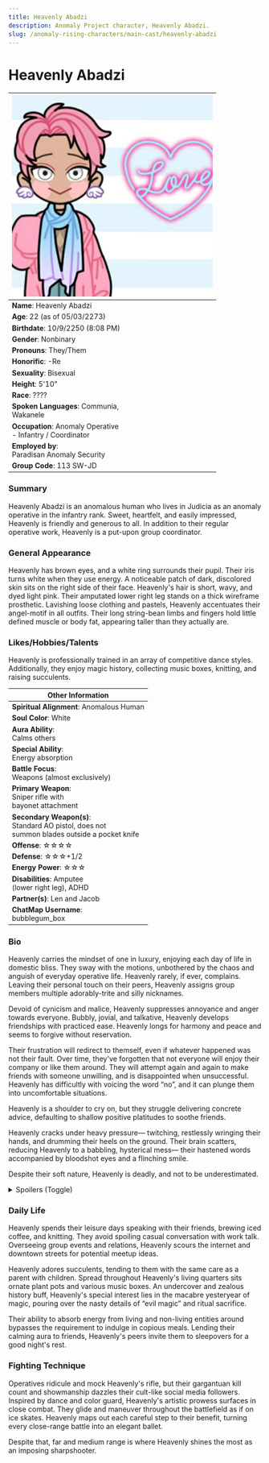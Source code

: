 ```yaml
---
title: Heavenly Abadzi
description: Anomaly Project character, Heavenly Abadzi.
slug: /anomaly-rising-characters/main-cast/heavenly-abadzi
---
```


# Heavenly Abadzi 

<div class="leftCharacterProfile"> </div>

| ![Heavenly Abadzi Image](/img/characters/heavenly.jpg) |
| --- |
|**Name**: Heavenly Abadzi|
|**Age**: 22 (as of 05/03/2273)|
|**Birthdate**: 10/9/2250 (8:08 PM)|
|**Gender**: Nonbinary|
|**Pronouns**: They/Them|
|**Honorific**: -Re|
|**Sexuality**: Bisexual|
|**Height**: 5'10"|
|**Race**: ????|
|**Spoken Languages**: Communia,<br/> Wakanele|
|**Occupation**: Anomaly Operative<br/> - Infantry / Coordinator|
|**Employed by**:<br/> Paradisan Anomaly Security|
|**Group Code**: 113 SW-JD|


### Summary

Heavenly Abadzi is an anomalous human who lives in Judicia as an anomaly operative in the infantry rank. Sweet, heartfelt, and easily impressed, Heavenly is friendly and generous to all. In addition to their regular operative work, Heavenly is a put-upon group coordinator.

### General Appearance

Heavenly has brown eyes, and a white ring surrounds their pupil. Their iris turns white when they use energy.  A noticeable patch of dark, discolored skin sits on the right side of their face. Heavenly's hair is short, wavy, and dyed light pink. Their amputated lower right leg stands on a thick wireframe prosthetic. Lavishing loose clothing and pastels, Heavenly accentuates their angel-motif in all outfits. Their long string-bean limbs and fingers hold little defined muscle or body fat, appearing taller than they actually are.

### Likes/Hobbies/Talents

Heavenly is professionally trained in an array of competitive dance styles. Additionally, they enjoy magic history, collecting music boxes, knitting, and raising succulents.

<div class="rightCharacterProfile"> </div>

|Other Information|
| --- |
|**Spiritual Alignment**: 	Anomalous Human|
|**Soul Color**: 	White|
|**Aura Ability**:<br/> 	Calms others|
|**Special Ability**:<br/> 	Energy absorption|
|**Battle Focus**: <br/>	Weapons (almost exclusively)|
|**Primary Weapon**:<br/> 	Sniper rifle with <br/>bayonet attachment|
|**Secondary Weapon(s)**:<br/> 	Standard AO pistol, does not<br/> summon blades outside a pocket knife|
|**Offense**: 	☆☆☆☆|
|**Defense**: 	☆☆☆+1/2|
|**Energy Power**: 	☆☆☆|
|**Disabilities**: 	Amputee<br/> (lower right leg), ADHD|
|**Partner(s)**: 	Len and Jacob|
|**ChatMap Username**:<br/> 	bubblegum_box|

### Bio

Heavenly carries the mindset of one in luxury, enjoying each day of life in domestic bliss. They sway with the motions, unbothered by the chaos and anguish of everyday operative life. Heavenly rarely, if ever, complains. Leaving their personal touch on their peers, Heavenly assigns group members multiple adorably-trite and silly nicknames.

Devoid of cynicism and malice, Heavenly suppresses annoyance and anger towards everyone. Bubbly, jovial, and talkative, Heavenly develops friendships with practiced ease. Heavenly longs for harmony and peace and seems to forgive without reservation.

Their frustration will redirect to themself, even if whatever happened was not their fault. Over time, they've forgotten that not everyone will enjoy their company or like them around. They will attempt again and again to make friends with someone unwilling, and is disappointed when unsuccessful. Heavenly has difficultly with voicing the word “no”, and it can plunge them into uncomfortable situations.

Heavenly is a shoulder to cry on, but they struggle delivering concrete advice, defaulting to shallow positive platitudes to soothe friends.

Heavenly cracks under heavy pressure— twitching, restlessly wringing their hands, and drumming their heels on the ground. Their brain scatters, reducing Heavenly to a babbling, hysterical mess— their hastened words accompanied by bloodshot eyes and a flinching smile.

Despite their soft nature, Heavenly is deadly, and not to be underestimated.

<details>
  <summary>Spoilers (Toggle)</summary>
  <div>
A beleaguered and bitter shadow trails behind Heavenly's gentle facade. Heavenly's holy, ethereal aesthetic extends beyond ornamental, and directly informs their condition. Their constructed personality centers on warped perceptions of puritan virtue—the more subjugation they experience, the more they suffer and grovel, the further Heavenly escalades to spiritual salvation. Believing themself an honorable and principled individual, Heavenly represses their resentment, smoothing out their flaws with a benevolent grin.

Heavenly believes themself owed favor due to their emotional and physical sacrifices, self-martyring to the point of farce. While Heavenly refuses to admit the truth, Heavenly silently loathes their enemies and friends alike, showing affection with the conviction that rewards await them later. Lacking self-awareness, Heavenly is emotionally stunted, playing mind games and expecting others to intuit their true emotions.

Heavenly worships authority and looks up to the faceless entities that rule over them.
  </div>
</details>

### Daily Life

Heavenly spends their leisure days speaking with their friends, brewing iced coffee, and knitting. They avoid spoiling casual conversation with work talk. Overseeing group events and relations, Heavenly scours the internet and downtown streets for potential meetup ideas.

Heavenly adores succulents, tending to them with the same care as a parent with children. Spread throughout Heavenly's living quarters sits ornate plant pots and various music boxes. An undercover and zealous history buff, Heavenly's special interest lies in the macabre yesteryear of magic, pouring over the nasty details of “evil magic” and ritual sacrifice.

Their ability to absorb energy from living and non-living entities around bypasses the requirement to indulge in copious meals. Lending their calming aura to friends, Heavenly's peers invite them to sleepovers for a good night's rest.

### Fighting Technique

Operatives ridicule and mock Heavenly's rifle, but their gargantuan kill count and showmanship dazzles their cult-like social media followers. Inspired by dance and color guard, Heavenly's artistic prowess surfaces in close combat. They glide and maneuver throughout the battlefield as if on ice skates. Heavenly maps out each careful step to their benefit, turning every close-range battle into an elegant ballet.

Despite that, far and medium range is where Heavenly shines the most as an imposing sharpshooter.